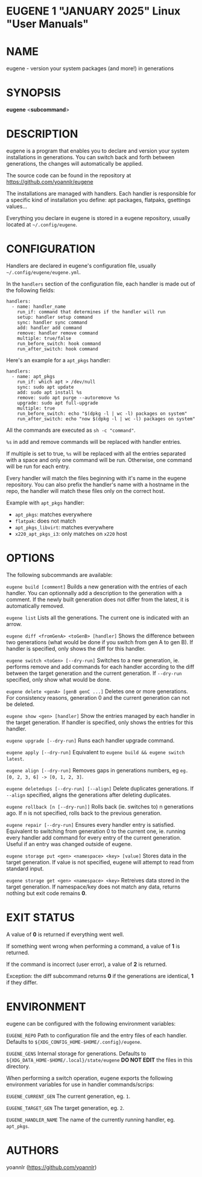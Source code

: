 EUGENE 1 "JANUARY 2025" Linux "User Manuals"
===

# NAME

eugene - version your system packages (and more!) in generations

# SYNOPSIS

**eugene**
<**subcommand**>

# DESCRIPTION

eugene is a program that enables you to declare and version your system installations in generations.
You can switch back and forth between generations, the changes will automatically be applied.

The source code can be found in the repository at https://github.com/yoannlr/eugene

The installations are managed with handlers.
Each handler is responsible for a specific kind of installation you define: apt packages, flatpaks, gsettings values...

Everything you declare in eugene is stored in a eugene repository, usually located at `~/.config/eugene`.

# CONFIGURATION

Handlers are declared in eugene's configuration file, usually `~/.config/eugene/eugene.yml`.

In the `handlers` section of the configuration file, each handler is made out of the following fields:

```
handlers:
  - name: handler_name
    run_if: command that determines if the handler will run
    setup: handler setup command
    sync: handler sync command
    add: handler add command
    remove: handler remove command
    multiple: true/false
    run_before_switch: hook command
    run_after_switch: hook command
```

Here's an example for a `apt_pkgs` handler:

```
handlers:
  - name: apt_pkgs
    run_if: which apt > /dev/null
    sync: sudo apt update
    add: sudo apt install %s
    remove: sudo apt purge --autoremove %s
    upgrade: sudo apt full-upgrade
    multiple: true
    run_before_switch: echo "$(dpkg -l | wc -l) packages on system"
    run_after_switch: echo "now $(dpkg -l | wc -l) packages on system"
```

All the commands are executed as `sh -c "command"`.

`%s` in add and remove commands will be replaced with handler entries.

If multiple is set to true, `%s` will be replaced with all the entries separated with a space and only one command will be run.
Otherwise, one command will be run for each entry.

Every handler will match the files beginning with it's name in the eugene repository.
You can also prefix the handler's name with a hostname in the repo, the handler will match these files only on the correct host.

Example with `apt_pkgs` handler:

- `apt_pkgs`: matches everywhere
- `flatpak`: does not match
- `apt_pkgs_libvirt`: matches everywhere
- `x220_apt_pkgs_i3`: only matches on `x220` host

# OPTIONS

The following subcommands are available:

`eugene build [comment]`
  Builds a new generation with the entries of each handler.
  You can optionnally add a description to the generation with a comment.
  If the newly built generation does not differ from the latest, it is automatically removed.

`eugene list`
  Lists all the generations.
  The current one is indicated with an arrow.

`eugene diff <fromGenA> <toGenB> [handler]`
  Shows the difference between two generations (what would be done if you switch from gen A to gen B).
  If handler is specified, only shows the diff for this handler.

`eugene switch <toGen> [--dry-run]`
  Switches to a new generation, ie. performs remove and add commands for each handler according to the diff between the target generation and the current generation.
  If `--dry-run` specified, only show what would be done.

`eugene delete <genA> [genB genC ...]`
  Deletes one or more generations.
  For consistency reasons, generation 0 and the current generation can not be deleted.

`eugene show <gen> [handler]`
  Show the entries managed by each handler in the target generation.
  If handler is specified, only shows the entries for this handler.

`eugene upgrade [--dry-run]`
  Runs each handler upgrade command.

`eugene apply [--dry-run]`
  Equivalent to `eugene build && eugene switch latest`.

`eugene align [--dry-run]`
  Removes gaps in generations numbers, eg `eg. [0, 2, 3, 6] -> [0, 1, 2, 3]`.

`eugene deletedups [--dry-run] [--align]`
  Delete duplicates generations.
  If `--align` specified, aligns the generations after deleting duplicates.

`eugene rollback [n [--dry-run]]`
  Rolls back (ie. switches to) n generations ago.
  If n is not specified, rolls back to the previous generation.

`eugene repair [--dry-run]`
  Ensures every handler entry is satisfied.
  Equivalent to switching from generation 0 to the current one, ie. running every handler add command for every entry of the current generation.
  Useful if an entry was changed outside of eugene.

`eugene storage put <gen> <namespace> <key> [value]`
  Stores data in the target generation.
  If value is not specified, eugene will attempt to read from standard input.

`eugene storage get <gen> <namespace> <key>`
  Retreives data stored in the target generation.
  If namespace/key does not match any data, returns nothing but exit code remains **0**.

# EXIT STATUS

A value of **0** is returned if everything went well.

If something went wrong when performing a command, a value of **1** is returned.

If the command is incorrect (user error), a value of **2** is returned.

Exception: the diff subcommand returns **0** if the generations are identical, **1** if they differ.

# ENVIRONMENT

eugene can be configured with the following environment variables:

`EUGENE_REPO`
  Path to configuration file and the entry files of each handler.
  Defaults to `${XDG_CONFIG_HOME-$HOME/.config}/eugene`.

`EUGENE_GENS`
  Internal storage for generations.
  Defaults to `${XDG_DATA_HOME-$HOME/.local}/state/eugene`
  **DO NOT EDIT** the files in this directory.

When performing a switch operation, eugene exports the following environment variables for use in handler commands/scrips:

`EUGENE_CURRENT_GEN`
  The current generation, eg. `1`.

`EUGENE_TARGET_GEN`
  The target generation, eg. `2`.

`EUGENE_HANDLER_NAME`
  The name of the currently running handler, eg. `apt_pkgs`.

# AUTHORS

yoannlr (https://github.com/yoannlr)
